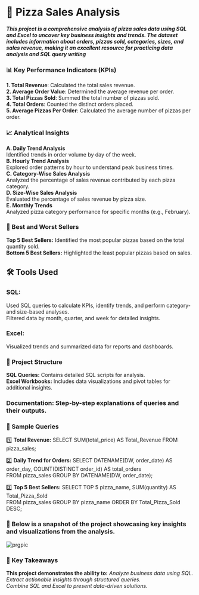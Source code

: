 
# 🍕 Pizza Sales Analysis 

***This project is a comprehensive analysis of pizza sales data using SQL and Excel to uncover key business insights and trends. 
The dataset includes information about orders, pizzas sold, categories, sizes, and sales revenue, 
making it an excellent resource for practicing data analysis and SQL query writing***

### 📊 Key Performance Indicators (KPIs)                        
**1. Total Revenue**: Calculated the total sales revenue.                                                                                                                                                       
**2. Average Order Value**: Determined the average revenue per order.                                                                                                                                                
**3. Total Pizzas Sold**: Summed the total number of pizzas sold.                                                                                                                                                    
**4. Total Orders**: Counted the distinct orders placed.                                                                                                                                                    
**5. Average Pizzas Per Order**: Calculated the average number of pizzas per order.                                                                                                                      
  
### 📈 Analytical Insights
**A. Daily Trend Analysis**                                                                                                                                                                                        
Identified trends in order volume by day of the week.                                                                                                                                                          
**B. Hourly Trend Analysis**                                                                                                                                                                                
Explored order patterns by hour to understand peak business times.                                                                                                                                      
**C. Category-Wise Sales Analysis**                                                                                                                                                      
Analyzed the percentage of sales revenue contributed by each pizza category.                                                                                                                          
**D. Size-Wise Sales Analysis**                                                                                                                                                    
Evaluated the percentage of sales revenue by pizza size.                                                                                                                                                  
**E. Monthly Trends**                                                                                                                                                                            
Analyzed pizza category performance for specific months (e.g., February).                                                                                                                                    

### 🥇 Best and Worst Sellers                                                                                                
**Top 5 Best Sellers:** Identified the most popular pizzas based on the total quantity sold.                                                                                                                        
**Bottom 5 Best Sellers:** Highlighted the least popular pizzas based on sales.                                                                                                                  


## 🛠️ Tools Used                                                                                                      
### SQL:                                                                                                              
Used SQL queries to calculate KPIs, identify trends, and perform category- and size-based analyses.                                                                            
Filtered data by month, quarter, and week for detailed insights.                                                                                                                    
### Excel:                                                                                                                                                
Visualized trends and summarized data for reports and dashboards.                                                                                                

### 📂 Project Structure
**SQL Queries:** Contains detailed SQL scripts for analysis.                                                                                                        
**Excel Workbooks:** Includes data visualizations and pivot tables for additional insights.                                                                                      

### Documentation: Step-by-step explanations of queries and their outputs.                                                                                          
### 📝 Sample Queries
1️⃣ **Total Revenue:**
SELECT SUM(total_price) AS Total_Revenue FROM pizza_sales;  

2️⃣ **Daily Trend for Orders:**
SELECT DATENAME(DW, order_date) AS order_day, COUNT(DISTINCT order_id) AS total_orders  
      FROM pizza_sales GROUP BY DATENAME(DW, order_date);  

3️⃣ **Top 5 Best Sellers:**
SELECT TOP 5 pizza_name, SUM(quantity) AS Total_Pizza_Sold  
      FROM pizza_sales GROUP BY pizza_name ORDER BY Total_Pizza_Sold DESC;  

### 📌 Below is a snapshot of the project showcasing key insights and visualizations from the analysis.
![prgpic](https://github.com/user-attachments/assets/a8546700-d18e-40c0-b307-9893eaaff3b0)

### 🌟 Key Takeaways
**This project demonstrates the ability to:**
*Analyze business data using SQL.                                                                                          
Extract actionable insights through structured queries.                                                                                                    
Combine SQL and Excel to present data-driven solutions.*                                                                                                                            


